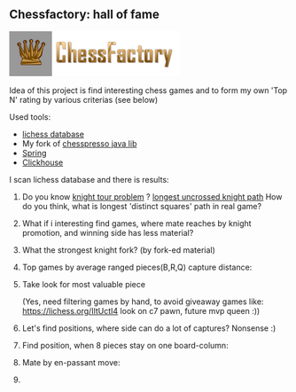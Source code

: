## Chessfactory: hall of fame

![](etc/img/cf.png)

Idea of this project is find interesting chess games and to form my own 'Top N' rating by various criterias (see below)

Used tools:

* [lichess database](https://database.lichess.org/) 
* My fork of [chesspresso java lib](https://github.com/mark-dev/chesspresso)
* [Spring](https://spring.io/)
* [Clickhouse](https://clickhouse.yandex/)

    
I scan lichess database and there is results:

1. Do you know [knight tour problem](https://en.wikipedia.org/wiki/Knight%27s_tour) ?
   [longest uncrossed knight path](https://en.wikipedia.org/wiki/Longest_uncrossed_knight%27s_path)
   How do you think, what is longest 'distinct squares' path in real game?
   
2. What if i interesting find games, where mate reaches by knight promotion, and winning side has less material?

3. What the strongest knight fork? (by fork-ed material)  

4. Top games by average ranged pieces(B,R,Q) capture distance:

5. Take look for most valuable piece
    
   (Yes, need filtering games by hand, to avoid giveaway games like: https://lichess.org/IltUctI4 look on c7 pawn, future mvp queen :)) 
   
6. Let's find positions, where side can do a lot of captures? 
   Nonsense :)

7. Find position, when 8 pieces stay on one board-column:

8. Mate by en-passant move: 

9. 
   

